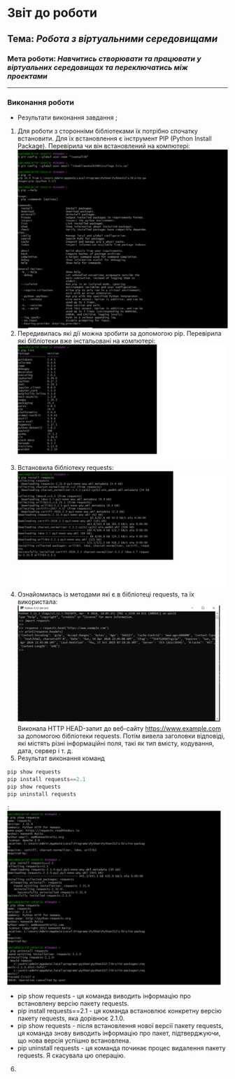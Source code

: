 # Звіт до роботи
## Тема: _Робота з віртуальними середовищами_
### Мета роботи: _Навчитись створювати та працювати у віртуальних середовищах та переключатись між проектами_

---
### Виконання роботи
- Результати виконання завдання ;
1. Для роботи з сторонніми бібліотеками їх потрібно спочатку встановити. Для їх встановлення є інструмент PIP (Python Install Package). Перевірила чи він встановлений на компютері:  ![](./pip1.png)
2. Передивилась які дії можна зробити за допомогою pip. Перевірила які бібліотеки вже інстальовані на компютері: 
![](./piplist.png)
3. Встановила бібліотеку requests: 
![](./req1.png)
4. Ознайомилась із методами які є в бібліотеці requests, та їх використала: 
![](./req2.png)
Виконала HTTP HEAD-запит до веб-сайту https://www.example.com за допомогою бібліотеки requests. Потім вивела заголовки відповіді, які містять різні інформаційні поля, такі як тип вмісту, кодування, дата, сервер і т. д.
5. Результат виконання команд 

```python
pip show requests
pip install requests==2.1
pip show requests
pip uninstall requests 
```

:
![](./req3.png)
- pip show requests - ця команда виводить інформацію про встановлену версію пакету requests.
- pip install requests==2.1 - ця команда встановлює конкретну версію пакету requests, яка дорівнює 2.1.0. 
- pip show requests - після встановлення нової версії пакету requests, ця команда знову виводить інформацію про пакет, підтверджуючи, що нова версія успішно встановлена. 
- pip uninstall requests - ця команда починає процес видалення пакету requests. Я скасувала цю операцію.
6. 